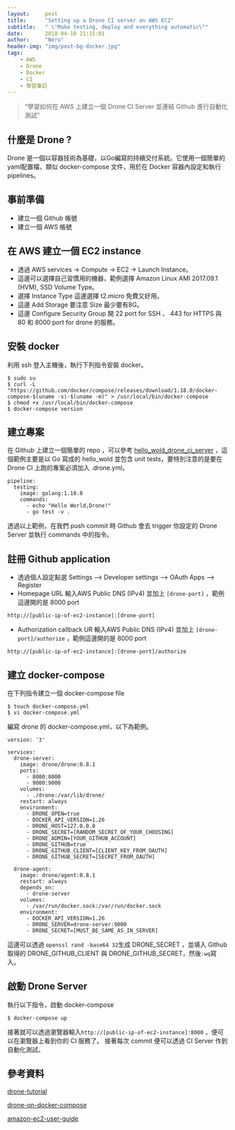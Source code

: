 ```yaml
---
layout:     post
title:      "Setting up a Drone CI server on AWS EC2"
subtitle:   " \"Make testing, deploy and everything automatic\""
date:       2018-04-10 21:15:01
author:     "Nero"
header-img: "img/post-bg-docker.jpg"
tags:
    - AWS
    - Drone
    - Docker
    - CI
    - 學習筆記
---
```


> “學習如何在 AWS 上建立一個 Drone CI Server 並連結 Github 進行自動化測試”

## 什麼是 Drone ?
Drone 是一個以容器技術為基礎，以Go編寫的持續交付系統。它使用一個簡單的yaml配置檔，類似 docker-compose 文件，用於在 Docker 容器內設定和執行pipelines。

## 事前準備
* 建立一個 Github 帳號
* 建立一個 AWS 帳號

## 在 AWS 建立一個 EC2 instance
* 透過 AWS services -> Compute -> EC2 -> Launch Instance。
* 這邊可以選擇自己習慣用的機器，範例選擇 Amazon Linux AMI 2017.09.1 (HVM), SSD Volume Type。
* 選擇 Instance Type 這邊選擇 t2.micro 免費又好用。
* 這邊 Add Storage 要注意 Size 最少要有8G。
* 這邊 Configure Security Group 開 22 port for SSH 、 443 for HTTPS 與 80 和 8000 port for drone 的服務。

## 安裝 docker
利用 ssh 登入主機後，執行下列指令安裝 docker。
```
$ sudo su
$ curl -L "https://github.com/docker/compose/releases/download/1.18.0/docker-compose-$(uname -s)-$(uname -m)" > /usr/local/bin/docker-compose
$ chmod +x /usr/local/bin/docker-compose
$ docker-compose version
```

## 建立專案
在 Github 上建立一個簡單的 repo ，可以參考 [hello_wold_drone_ci_server](https://github.com/NeroCube/hello_wold_drone_ci_server) ，這個範例主要是以 Go 寫成的 hello_wold 並包含 unit tests，要特別注意的是要在 Drone CI 上跑的專案必須加入 .drone.yml。
```
pipeline:
  testing:
    image: golang:1.10.0
    commands:
      - echo "Hello World,Drone!"
      - go test -v .
```
透過以上範例，在我們 push commit 時 Github 會去 trigger 你設定的 Drone Server 並執行 commands 中的指令。

## 註冊 Github application
* 透過個人設定點選 Settings —> Developer settings —> OAuth Apps —> Register
* Homepage URL 輸入AWS Public DNS (IPv4) 並加上 `[drone-port]` ，範例這邊開的是 8000 port
```
http://[public-ip-of-ec2-instance]:[drone-port]
```
* Authorization callback UR 輸入AWS Public DNS (IPv4) 並加上 `[drone-port]/authorize` ，範例這邊開的是 8000 port
```
http://[public-ip-of-ec2-instance]:[drone-port]/authorize
```

## 建立 docker-compose
在下列指令建立一個 docker-compose file
```
$ touch docker-compose.yml
$ vi docker-compose.yml
```
編寫 drone 的 docker-compose.yml，以下為範例。

```
version: '3'

services:
  drone-server:
    image: drone/drone:0.8.1
    ports:
      - 8000:8000
      - 9000:9000
    volumes:
      - ./drone:/var/lib/drone/
    restart: always
    environment:
      - DRONE_OPEN=true
      - DOCKER_API_VERSION=1.26
      - DRONE_HOST=127.0.0.0
      - DRONE_SECRET=[RANDOM_SECRET_OF_YOUR_CHOOSING]
      - DRONE_ADMIN=[YOUR_GITHUB_ACCOUNT]
      - DRONE_GITHUB=true
      - DRONE_GITHUB_CLIENT=[CLIENT_KEY_FROM_OAUTH]
      - DRONE_GITHUB_SECRET=[SECRET_FROM_OAUTH]

  drone-agent:
    image: drone/agent:0.8.1
    restart: always
    depends_on:
      - drone-server
    volumes:
      - /var/run/docker.sock:/var/run/docker.sock
    environment:
      - DOCKER_API_VERSION=1.26
      - DRONE_SERVER=drone-server:9000
      - DRONE_SECRET=[MUST_BE_SAME_AS_IN_SERVER]
```
這邊可以透過 `openssl rand -base64 32`生成 DRONE_SECRET ，並填入 Github 取得的 DRONE_GITHUB_CLIENT 與 DRONE_GITHUB_SECRET，然後`:wq`寫入。

## 啟動 Drone Server
執行以下指令，啟動 docker-compose
```
$ docker-compose up
```
接著就可以透過瀏覽器輸入`http://[public-ip-of-ec2-instance]:8000` ，便可以在瀏覽器上看到你的 CI 服務了。
接著每次 commit 便可以透過 CI Server 作到自動化測試。

## 參考資料
[drone-tutorial](https://github.com/go-training/drone-tutorial)

[drone-on-docker-compose](https://github.com/appleboy/drone-on-docker-compose/blob/master/docker-compose.yml)

[amazon-ec2-user-guide](https://github.com/awsdocs/amazon-ec2-user-guide/blob/master/doc_source/concepts.md)
